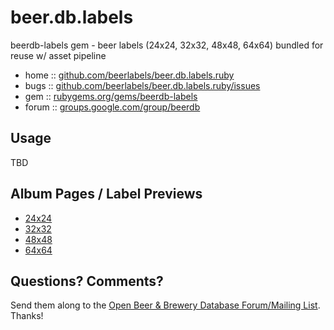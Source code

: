 # beer.db.labels

beerdb-labels gem - beer labels (24x24, 32x32, 48x48, 64x64) bundled for reuse w/ asset pipeline

* home  :: [github.com/beerlabels/beer.db.labels.ruby](https://github.com/beerlabels/beer.db.labels.ruby)
* bugs  :: [github.com/beerlabels/beer.db.labels.ruby/issues](https://github.com/beerlabels/beer.db.labels.ruby/issues)
* gem   :: [rubygems.org/gems/beerdb-labels](https://rubygems.org/gems/beerdb-labels)
* forum :: [groups.google.com/group/beerdb](https://groups.google.com/group/beerdb)

## Usage

TBD


## Album Pages / Label Previews

- [24x24](http://beerlabels.github.io/beer.db.labels.ruby/24.html)
- [32x32](http://beerlabels.github.io/beer.db.labels.ruby/32.html)
- [48x48](http://beerlabels.github.io/beer.db.labels.ruby/48.html)
- [64x64](http://beerlabels.github.io/beer.db.labels.ruby/64.html)



## Questions? Comments?

Send them along to the [Open Beer & Brewery Database Forum/Mailing List](http://groups.google.com/group/beerdb).
Thanks!


